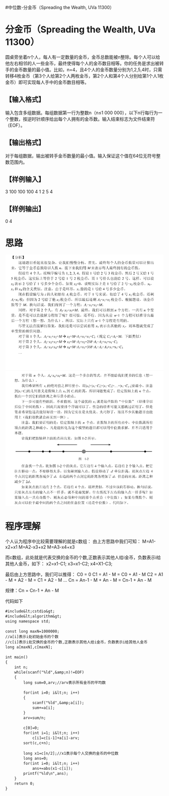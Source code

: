 #中位数-分金币（Spreading the Wealth, UVa 11300）
# 分金币（Spreading the Wealth, UVa 11300）

圆桌旁坐着n个人，每人有一定数量的金币，金币总数能被n整除。每个人可以给他左右相邻的人一些金币，最终使得每个人的金币数目相等。你的任务是求出被转手的金币数量的最小值。比如，n=4，且4个人的金币数量分别为1,2,5,4时，只需转移4枚金币（第3个人给第2个人两枚金币，第2个人和第4个人分别给第1个人1枚金币）即可实现每人手中的金币数目相等。

## 【输入格式】

输入包含多组数据。每组数据第一行为整数n（n≤1 000 000），以下n行每行为一个整数，按逆时针顺序给出每个人拥有的金币数。输入结束标志为文件结束符（EOF）。

## 【输出格式】

对于每组数据，输出被转手金币数量的最小值。输入保证这个值在64位无符号整数范围内。

## 【样例输入】

3 100 100 100 4 1 2 5 4

## 【样例输出】

0 4

# 思路

<img src="https://raw.githubusercontent.com/Double2hao/xujiajia_blog/main/img/16210039321190.png" alt="这里写图片描述"> <img src="https://raw.githubusercontent.com/Double2hao/xujiajia_blog/main/img/16210039323141.png" alt="这里写图片描述">

# 程序理解

个人认为程序中比较需要理解的就是c数组： 由上方思路中我们可知： M=A1-x2+x1 M=A2-x3+x2 M=A3-x4+x3

而c数组，此处就是代表交换的金币的个数,正数表示其他人给i金币，负数表示i给其他人金币，如下： x2=x1-C1; x3=x1-C2; x4=X1-C3;

最后由上方思路中，我们可以推得： C0 = 0 C1 = A1 - M = C0 + A1 - M C2 = A1 - M + A2 - M = C1 + A2 - M … Cn = An-1 - M + An - M = Cn-1 + An - M

规律：Cn = Cn-1 + An - M

代码如下

```
#include&lt;cstdio&gt;
#include&lt;algorithm&gt;
using namespace std;

const long maxN=1000000;
//a[i]表示i处初始金币的个数
//c[i]表示i处交换的金币的个数,正数表示其他人给i金币，负数表示i给其他人金币
long a[maxN],c[maxN];

int main()
{
    int n;
    while(scanf("%ld",&amp;n)!=EOF)
    {
        long sum=0,arv;//arv表示所有金币的平均数

        for(int i=0; i&lt;n; i++)
        {
            scanf("%ld",&amp;a[i]);
            sum+=a[i];
        }
        arv=sum/n;

        c[0]=0;
        for(int i=1; i&lt;n; i++)
            c[i]=c[i-1]+a[i]-arv;
        sort(c,c+n);

        long x1=c[n/2];//x1表示每个人交换的金币的中位数
        long ans=0;
        for(int i=0; i&lt;n; i++)
            ans+=abs(x1-c[i]);
        printf("%ld\n",ans);
    }
    return 0;
}


```